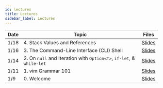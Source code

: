 ```yaml
---
id: lectures
title: Lectures
sidebar_label: Lectures
---
```


| Date  | Topic                                                               | Files                                       |
|-------|---------------------------------------------------------------------|---------------------------------------------|
| 1/18  | 4. Stack Values and References 			                          | [Slides](/docs/lec/04-stack-vals-refs.pdf)  |
| 1/16  | 3. The Command-Line Interface (CLI) Shell 			              | [Slides](/docs/lec/03-the-shell.pdf)	    |
| 1/14  | 2. On `null` and Iteration with `Option<T>`, `if-let`, & `while-let`| [Slides](/docs/lec/02-options-iterators.pdf)|
| 1/11  | 1. vim Grammar 101                                                  | [Slides](/docs/lec/01-vim.pdf)              |
| 1/9   | 0. Welcome                                                          | [Slides](/docs/lec/00-welcome.pdf)          |
